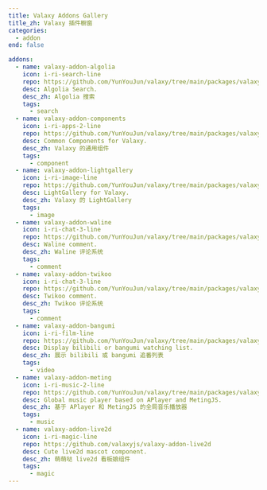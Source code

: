 ```yaml
---
title: Valaxy Addons Gallery
title_zh: Valaxy 插件橱窗
categories:
  - addon
end: false

addons:
  - name: valaxy-addon-algolia
    icon: i-ri-search-line
    repo: https://github.com/YunYouJun/valaxy/tree/main/packages/valaxy-addon-algolia
    desc: Algolia Search.
    desc_zh: Algolia 搜索
    tags:
      - search
  - name: valaxy-addon-components
    icon: i-ri-apps-2-line
    repo: https://github.com/YunYouJun/valaxy/tree/main/packages/valaxy-addon-components
    desc: Common Components for Valaxy.
    desc_zh: Valaxy 的通用组件
    tags:
      - component
  - name: valaxy-addon-lightgallery
    icon: i-ri-image-line
    repo: https://github.com/YunYouJun/valaxy/tree/main/packages/valaxy-addon-lightgallery
    desc: LightGallery for Valaxy.
    desc_zh: Valaxy 的 LightGallery
    tags:
      - image
  - name: valaxy-addon-waline
    icon: i-ri-chat-3-line
    repo: https://github.com/YunYouJun/valaxy/tree/main/packages/valaxy-addon-waline
    desc: Waline comment.
    desc_zh: Waline 评论系统
    tags:
      - comment
  - name: valaxy-addon-twikoo
    icon: i-ri-chat-3-line
    repo: https://github.com/YunYouJun/valaxy/tree/main/packages/valaxy-addon-twikoo
    desc: Twikoo comment.
    desc_zh: Twikoo 评论系统
    tags:
      - comment
  - name: valaxy-addon-bangumi
    icon: i-ri-film-line
    repo: https://github.com/YunYouJun/valaxy/tree/main/packages/valaxy-addon-bangumi
    desc: Display bilibili or bangumi watching list.
    desc_zh: 展示 bilibili 或 bangumi 追番列表
    tags:
      - video
  - name: valaxy-addon-meting
    icon: i-ri-music-2-line
    repo: https://github.com/YunYouJun/valaxy/tree/main/packages/valaxy-addon-meting
    desc: Global music player based on APlayer and MetingJS.
    desc_zh: 基于 APlayer 和 MetingJS 的全局音乐播放器
    tags:
      - music
  - name: valaxy-addon-live2d
    icon: i-ri-magic-line
    repo: https://github.com/valaxyjs/valaxy-addon-live2d
    desc: Cute live2d mascot component.
    desc_zh: 萌萌哒 live2d 看板娘组件
    tags:
      - magic
---
```


<AddonGallery :addons="$frontmatter.addons" />
